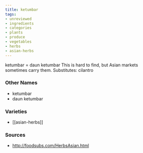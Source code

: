 ```yaml
---
title: ketumbar
tags:
- unreviewed
- ingredients
- categories
- plants
- produce
- vegetables
- herbs
- asian-herbs
---
```

ketumbar = daun ketumbar This is hard to find, but Asian markets sometimes carry them. Substitutes: cilantro

### Other Names

* ketumbar
* daun ketumbar

### Varieties

* [[asian-herbs]]

### Sources
* http://foodsubs.com/HerbsAsian.html
